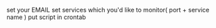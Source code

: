 set your EMAIL
set services which you'd like to monitor( port + service name )
put script in crontab

